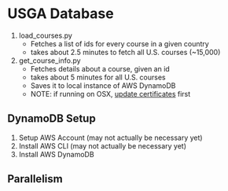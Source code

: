 # USGA Database
1. load_courses.py
    - Fetches a list of ids for every course in a given country
    - takes about 2.5 minutes to fetch all U.S. courses (~15,000)
2. get_course_info.py
    - Fetches details about a course, given an id
    - takes about 5 minutes for all U.S. courses
    - Saves it to local instance of AWS DynamoDB
    - NOTE: if running on OSX, [update certificates](https://stackoverflow.com/questions/50236117/scraping-ssl-certificate-verify-failed-error-for-http-en-wikipedia-org) first

## DynamoDB Setup
1. Setup AWS Account (may not actually be necessary yet)
2. Install AWS CLI (may not actually be necessary yet)
3. Install AWS DynamoDB

## Parallelism

